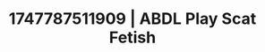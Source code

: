 ---
categories:
- Pinay
- Tattooed beauties
- Public sex
- Hog tying
- Creative kink
image: /assets/images/1747787511909.jpg
layout: post
seo:
  description: Featured content with exclusive Scat Fetish, ABDL Play. HD images available.
  keywords: Scat Fetish, ABDL Play
  og_image: /assets/images/1747787511909.jpg
  schema_type: VisualArtwork
tags:
- '#1747787511909'
- ABDL Play
- Scat Fetish
title: 1747787511909 | ABDL Play Scat Fetish
---